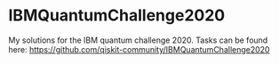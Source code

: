 # IBMQuantumChallenge2020

My solutions for the IBM quantum challenge 2020. Tasks can be found here: https://github.com/qiskit-community/IBMQuantumChallenge2020
